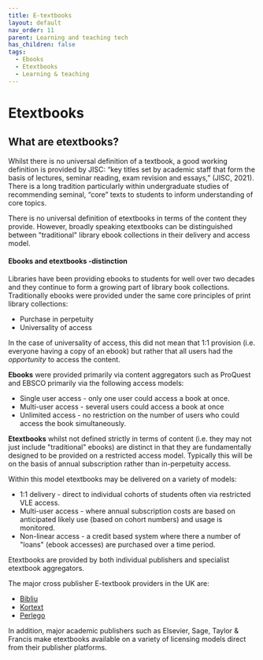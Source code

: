 ```yaml
---
title: E-textbooks
layout: default
nav_order: 11
parent: Learning and teaching tech
has_children: false
tags:
  - Ebooks
  - Etextbooks
  - Learning & teaching
---
```

# Etextbooks

## What are etextbooks?

Whilst there is no universal definition of a textbook, a good working definition is provided by JISC: “key titles set by academic staff that form the basis of lectures, seminar reading, exam revision and essays,” (JISC, 2021).  There is a long tradition particularly within undergraduate studies of recommending seminal, “core” texts to students to inform understanding of core topics.

There is no universal definition of etextbooks in terms of the content they provide. However, broadly speaking etextbooks can be distinguished between "traditional" library ebook collections in their delivery and access model.

#### Ebooks and etextbooks -distinction

Libraries have been providing ebooks to students for well over two decades and they continue to form a growing part of library book collections. Traditionally ebooks were provided under the same core principles of print library collections:

* Purchase in perpetuity
* Universality of access

In the case of universality of access, this did not mean that 1:1 provision (i.e. everyone having a copy of an ebook) but rather that all users had the *opportunity* to access the content.

**Ebooks** were provided primarily via content aggregators such as ProQuest and EBSCO primarily via the following access models:

* Single user access - only one user could access a book at once.
* Multi-user access - several users could access a book at once
* Unlimited access - no restriction on the number of users who could access the book simultaneously.

**Etextbooks** whilst not defined strictly in terms of content (i.e. they may not just include "traditional" ebooks) are distinct in that they are fundamentally designed to be provided on a restricted access model. Typically this will be on the basis of annual subscription rather than in-perpetuity access.

Within this model etextbooks may be delivered on a variety of models:

* 1:1 delivery - direct to individual cohorts of students often via restricted VLE access.
* Multi-user access - where annual subscription costs are based on anticipated likely use (based on cohort numbers) and usage is monitored.
* Non-linear access - a credit based system where there a number of "loans" (ebook accesses) are purchased over a time period.

Etextbooks  are provided by both individual publishers and specialist etextbook aggregators.

The major cross publisher E-textbook providers in the UK are:

* [Bibliu](https://bibliu.com/)
* [Kortext](https://www.kortext.com/)
* [Perlego](https://www.perlego.com/)

In addition, major academic publishers such as Elsevier, Sage, Taylor & Francis make etextbooks available on a variety of licensing models direct from their publisher platforms.
